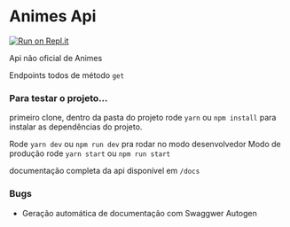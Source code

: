 # Animes Api

[![Run on Repl.it](https://repl.it/badge/github/natanfeitosa/animes-api)](https://repl.it/github/natanfeitosa/animes-api)

Api não oficial de Animes

Endpoints todos de método ```get```

### Para testar o projeto...
primeiro clone, dentro da pasta do projeto rode ```yarn``` ou ```npm install``` para instalar as dependências do projeto.

Rode ```yarn dev``` ou ```npm run dev``` pra rodar no modo desenvolvedor
Modo de produção rode ```yarn start``` ou ```npm run start```

documentação completa da api disponível em ```/docs```


### Bugs
- Geração automática de documentação com Swaggwer Autogen